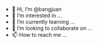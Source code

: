 - 👋 Hi, I’m @bangjuan
- 👀 I’m interested in ...
- 🌱 I’m currently learning ...
- 💞️ I’m looking to collaborate on ...
- 📫 How to reach me ...

<!---
bangjuan/bangjuan is a ✨ special ✨ repository because its `README.md` (this file) appears on your GitHub profile.
You can click the Preview link to take a look at your changes.
--->
